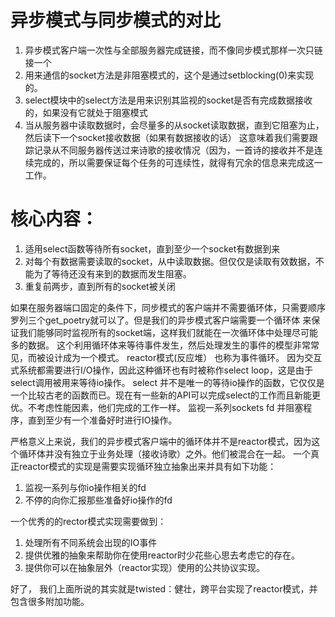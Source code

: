 # 异步模式与同步模式的对比
1. 异步模式客户端一次性与全部服务器完成链接，而不像同步模式那样一次只链接一个
2. 用来通信的socket方法是非阻塞模式的，这个是通过setblocking(0)来实现的。
3. select模块中的select方法是用来识别其监视的socket是否有完成数据接收的，如果没有它就处于阻塞模式
4. 当从服务器中读取数据时，会尽量多的从socket读取数据，直到它阻塞为止，然后读下一个socket接收数据（如果有数据接收的话）
   这意味着我们需要跟踪记录从不同服务器传送过来诗歌的接收情况（因为，一首诗的接收并不是连续完成的，所以需要保证每个任务的可连续性，就得有冗余的信息来完成这一工作。

# 核心内容：
1. 适用select函数等待所有socket，直到至少一个socket有数据到来
2. 对每个有数据需要读取的socket，从中读取数据。但仅仅是读取有效数据，不能为了等待还没有来到的数据而发生阻塞。
3. 重复前两步，直到所有的socket被关闭

如果在服务器端口固定的条件下，同步模式的客户端并不需要循环体，只需要顺序罗列三个get_poetry就可以了。但是我们的异步模式客户端需要一个循环体
 来保证我们能够同时监视所有的socket端，这样我们就能在一次循环体中处理尽可能多的数据。
 这个利用循环体来等待事件发生，然后处理发生的事件的模型非常常见，而被设计成为一个模式。
 reactor模式(反应堆） 也称为事件循环。
 因为交互式系统都需要进行I/O操作，因此这种循环也有时被称作select loop，这是由于select调用被用来等待io操作。
 select 并不是唯一的等待io操作的函数，它仅仅是一个比较古老的函数而已。现在有一些新的API可以完成select的工作而且新能更优。不考虑性能因素，他们完成的工作一样。
 监视一系列sockets fd 并阻塞程序，直到至少有一个准备好时进行IO操作。

 严格意义上来说，我们的异步模式客户端中的循环体并不是reactor模式，因为这个循环体并没有独立于业务处理（接收诗歌）之外。他们被混合在一起。
 一个真正reactor模式的实现是需要实现循环独立抽象出来并具有如下功能：
1. 监视一系列与你io操作相关的fd
2. 不停的向你汇报那些准备好io操作的fd

 一个优秀的的rector模式实现需要做到：
1. 处理所有不同系统会出现的IO事件
2. 提供优雅的抽象来帮助你在使用reactor时少花些心思去考虑它的存在。
3. 提供你可以在抽象层外（reactor实现）使用的公共协议实现。

好了， 我们上面所说的其实就是twisted：健壮，跨平台实现了reactor模式，并包含很多附加功能。

